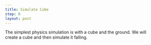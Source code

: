 ```yaml
---
title: Simulate Cube
step: 0
layout: post
---
```


The simplest physics simulation is with a cube and the ground. We will create a cube and then simulate it falling. 


<script src="https://gist.github.com/madhephaestus/fac882debda5325e816e9a2e6fc2dc44.js"></script>
